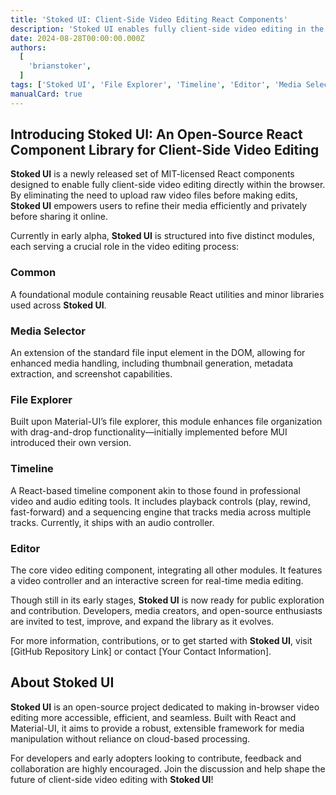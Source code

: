 ```yaml
---
title: 'Stoked UI: Client-Side Video Editing React Components'
description: 'Stoked UI enables fully client-side video editing in the browser, preserving privacy and efficiency.'
date: 2024-08-28T00:00:00.000Z
authors:
  [
    'brianstoker',
  ]
tags: ['Stoked UI', 'File Explorer', 'Timeline', 'Editor', 'Media Selector']
manualCard: true
---
```


## Introducing Stoked UI: An Open-Source React Component Library for Client-Side Video Editing

**Stoked UI** is a newly released set of MIT-licensed React components designed to enable fully client-side video editing directly within the browser. By eliminating the need to upload raw video files before making edits, **Stoked UI** empowers users to refine their media efficiently and privately before sharing it online.

Currently in early alpha, **Stoked UI** is structured into five distinct modules, each serving a crucial role in the video editing process:

### Common
A foundational module containing reusable React utilities and minor libraries used across **Stoked UI**.

### Media Selector
An extension of the standard file input element in the DOM, allowing for enhanced media handling, including thumbnail generation, metadata extraction, and screenshot capabilities.

### File Explorer
Built upon Material-UI’s file explorer, this module enhances file organization with drag-and-drop functionality—initially implemented before MUI introduced their own version.

### Timeline
A React-based timeline component akin to those found in professional video and audio editing tools. It includes playback controls (play, rewind, fast-forward) and a sequencing engine that tracks media across multiple tracks. Currently, it ships with an audio controller.

### Editor
The core video editing component, integrating all other modules. It features a video controller and an interactive screen for real-time media editing.

Though still in its early stages, **Stoked UI** is now ready for public exploration and contribution. Developers, media creators, and open-source enthusiasts are invited to test, improve, and expand the library as it evolves.

For more information, contributions, or to get started with **Stoked UI**, visit [GitHub Repository Link] or contact [Your Contact Information].

## About Stoked UI

**Stoked UI** is an open-source project dedicated to making in-browser video editing more accessible, efficient, and seamless. Built with React and Material-UI, it aims to provide a robust, extensible framework for media manipulation without reliance on cloud-based processing.

For developers and early adopters looking to contribute, feedback and collaboration are highly encouraged. Join the discussion and help shape the future of client-side video editing with **Stoked UI**!
